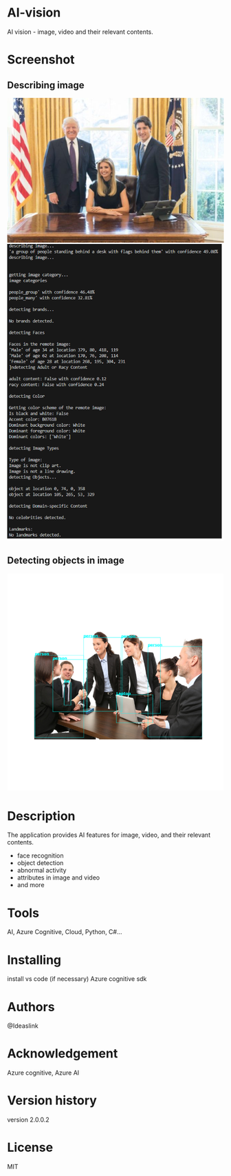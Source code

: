 # AI-vision
AI vision - image, video and their relevant contents.

# Screenshot

## Describing image

![Test image](assets/trump_td.jpg)
![Results](assets/image_analysis_results.PNG)

## Detecting objects in image

![Detect_objects_in image](assets/detect_result.png)

# Description

The application provides AI features for image, video, and their relevant contents.

- face recognition
- object detection
- abnormal activity
- attributes in image and video
- and more

# Tools 

AI, Azure Cognitive, Cloud, Python, C#...

# Installing

install vs code (if necessary)
Azure cognitive sdk

# Authors

@Ideaslink

# Acknowledgement

Azure cognitive, Azure AI

# Version history
version 2.0.0.2

# License
MIT

